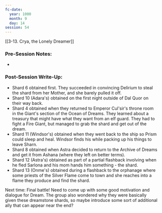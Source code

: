 ```yaml
---
fc-date:
  year: 1000
  month: 9
  day: 14
session: 54
---
```

[[3-13. Crya, the Lonely Dreamer]]

### Pre-Session Notes:
* 


### Post-Session Write-Up:

* Shard 6 obtained first. They succeeded in convincing Delirium to steal the shard from her Mother, and she barely pulled it off.
* Shard 10 (Adara's) obtained on the first night outside of Dal Quor on their way back.
* Shard 4 obtained when they returned to Emperor Cul'sir's throne room in the Giant's section of the Ocean of Dreams. They learned about a treasury that might have what they want from an elf guard. They had to fight a Fire Giant, but managed to grab the shard and get out of the dream.
* Shard 11 (Windsor's) obtained when they went back to the ship so Prism could sleep and heal. Windsor finds his while packing up his things to leave Sharn.
* Shard 8 obtained when Astra decided to return to the Archive of Dreams and get it from Ashana (where they left on better terms).
* Shard 12 (Astra's) obtained as part of a partial flashback involving when he fled Sarlona and his mom hands him something - the shard.
* Shard 13 (Onme's) obtained during a flashback to the orphanage where some priests of the Silver Flame come to town and she reaches into a flame they produce and find the shard.

Next time: Final battle! Need to come up with some good motivation and dialogue for Dream. The group also wondered why they were basically given these dreamstone shards, so maybe introduce some sort of additional ally that can appear near the end?
